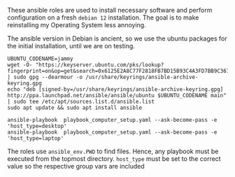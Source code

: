 These ansible roles are used to install necessary software and perform configuration on a fresh `debian 12` installation.
The goal is to make reinstalling my Operating System less annoying.

The ansible version in Debian is ancient, so we use the ubuntu packages for the initial installation, until we are on testing.

```
UBUNTU_CODENAME=jammy
wget -O- "https://keyserver.ubuntu.com/pks/lookup?fingerprint=on&op=get&search=0x6125E2A8C77F2818FB7BD15B93C4A3FD7BB9C367" | sudo gpg --dearmour -o /usr/share/keyrings/ansible-archive-keyring.gpg
echo "deb [signed-by=/usr/share/keyrings/ansible-archive-keyring.gpg] http://ppa.launchpad.net/ansible/ansible/ubuntu $UBUNTU_CODENAME main" | sudo tee /etc/apt/sources.list.d/ansible.list
sudo apt update && sudo apt install ansible

```

```
ansible-playbook  playbook_computer_setup.yaml --ask-become-pass -e 'host_type=desktop'
ansible-playbook  playbook_computer_setup.yaml --ask-become-pass -e 'host_type=laptop'
```

The roles use `ansible_env.PWD` to find files. Hence, any playbook must be executed from the topmost directory. `host_type` must be set to the correct value so the respective group vars are included
